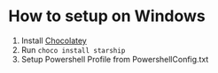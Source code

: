 # How to setup on Windows

1. Install [Chocolatey](https://chocolatey.org/install)
2. Run `choco install starship`
3. Setup Powershell Profile from PowershellConfig.txt

